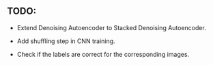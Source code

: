 ## TODO:

- Extend Denoising Autoencoder to Stacked Denoising Autoencoder.

- Add shuffling step in CNN training.

- Check if the labels are correct for the corresponding images.

